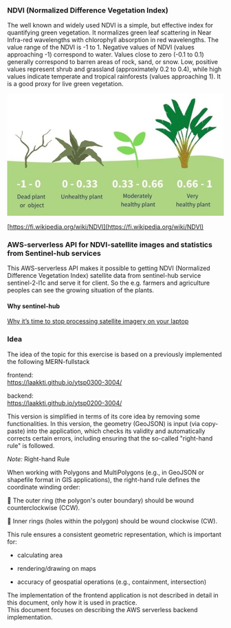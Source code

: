 ### NDVI (Normalized Difference Vegetation Index)

The well known and widely used NDVI is a simple, but effective index for quantifying green vegetation. It normalizes green leaf scattering in Near Infra-red wavelengths with chlorophyll absorption in red wavelengths.
The value range of the NDVI is -1 to 1. Negative values of NDVI (values approaching -1) correspond to water. Values close to zero (-0.1 to 0.1) generally correspond to barren areas of rock, sand, or snow. Low, positive values represent shrub and grassland (approximately 0.2 to 0.4), while high values indicate temperate and tropical rainforests (values approaching 1). It is a good proxy for live green vegetation.

<img src="img/ndvi.jpg" alt="image 1" width="600"/>

[https://fi.wikipedia.org/wiki/NDVI](https://fi.wikipedia.org/wiki/NDVI)


### AWS-serverless API for NDVI-satellite images and statistics from Sentinel-hub services 

This AWS-serverless API makes it possible to getting NDVI (Normalized Difference Vegetation Index) satellite data from sentinel-hub service sentinel-2-l1c and serve it for client.
So the e.g. farmers and agriculture peoples can see the growing situation of the plants.

#### Why sentinel-hub
 <a href="https://medium.com/sentinel-hub/tk-why-its-time-to-stop-processing-satellite-imagery-on-your-laptop-a09dbf8c72c0/" target="_blank">Why it’s time to stop processing satellite imagery on your laptop</a>

### Idea 
The idea of the topic for this exercise is based on a previously implemented the following MERN-fullstack

frontend:   
<a href="https://laakkti.github.io/ytsp0300-3004/" target="_blank" rel="noopener noreferrer">https://laakkti.github.io/ytsp0300-3004/</a>

backend:   
<a href="https://laakkti.github.io/ytsp0200-3004/" target="_blank" rel="noopener noreferrer">https://laakkti.github.io/ytsp0200-3004/</a>


This version is simplified in terms of its core idea by removing some functionalities. In this version, the geometry (GeoJSON) is input (via copy-paste) into the application, which checks its validity and automatically corrects certain errors, including ensuring that the so-called "right-hand rule" is followed.


*Note:* Right-hand Rule

When working with Polygons and MultiPolygons (e.g., in GeoJSON or shapefile format in GIS applications), the right-hand rule defines the coordinate winding order:

🔹 The outer ring (the polygon's outer boundary) should be wound counterclockwise (CCW).

🔹 Inner rings (holes within the polygon) should be wound clockwise (CW).

This rule ensures a consistent geometric representation, which is important for:

- calculating area

- rendering/drawing on maps

- accuracy of geospatial operations (e.g., containment, intersection)


The implementation of the frontend application is not described in detail in this document, only how it is used in practice.   
This document focuses on describing the AWS serverless backend implementation.